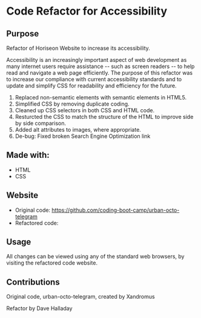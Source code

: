 # Code Refactor for Accessibility

## Purpose

Refactor of Horiseon Website to increase its accessibility.

Accessibility is an increasingly important aspect of web development as many internet users require assistance -- such as screen readers -- to help read and navigate a web page efficiently. The purpose of this refactor was to increase our compliance with current accessibility standards and to update and simplify CSS for readability and efficiency for the future.

1. Replaced non-semantic elements with semantic elements in HTML5.
2. Simplified CSS by removing duplicate coding.
3. Cleaned up CSS selectors in both CSS and HTML code.
4. Resturcted the CSS to match the structure of the HTML to improve side by side comparison.
5. Added alt attributes to images, where appropriate.
6. De-bug: Fixed broken Search Engine Optimization link

## Made with:

- HTML
- CSS

## Website

- Original code: https://github.com/coding-boot-camp/urban-octo-telegram
- Refactored code: 

## Usage

All changes can be viewed using any of the standard web browsers, by visiting the refactored code website.

## Contributions

Original code, urban-octo-telegram, created by Xandromus

Refactor by Dave Halladay

